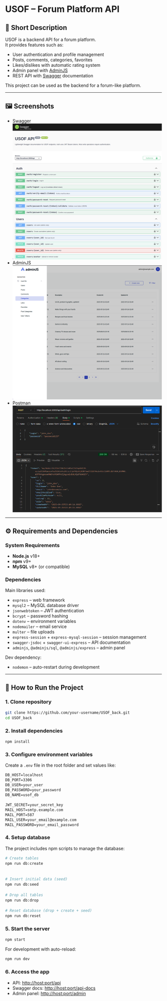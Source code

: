# USOF – Forum Platform API

## 📖 Short Description

USOF is a backend API for a forum platform.  
It provides features such as:

- User authentication and profile management
- Posts, comments, categories, favorites
- Likes/dislikes with automatic rating system
- Admin panel with [AdminJS](https://docs.adminjs.co/)
- REST API with [Swagger](https://swagger.io/) documentation

This project can be used as the backend for a forum-like platform.

---

## 🖼️ Screenshots

- Swagger
![Screenshot of Swagger API docs](images/swagger.png)  
- AdminJS
![Screenshot of AdminJS panel](images/adminJS.png)
- Postman
![Screenshot of successful request in Postman](images/postman.png)

---

## ⚙️ Requirements and Dependencies

### System Requirements

- **Node.js** v18+
- **npm** v9+
- **MySQL** v8+ (or compatible)

### Dependencies

Main libraries used:

- `express` – web framework
- `mysql2` – MySQL database driver
- `jsonwebtoken` – JWT authentication
- `bcrypt` – password hashing
- `dotenv` – environment variables
- `nodemailer` – email service
- `multer` – file uploads
- `express-session` + `express-mysql-session` – session management
- `swagger-jsdoc` + `swagger-ui-express` – API documentation
- `adminjs`, `@adminjs/sql`, `@adminjs/express` – admin panel

Dev dependency:

- `nodemon` – auto-restart during development

---

## 🚀 How to Run the Project

### 1. Clone repository

```bash
git clone https://github.com/your-username/USOF_back.git
cd USOF_back
```

### 2. Install dependencies

```bash
npm install
```

### 3. Configure environment variables

Create a `.env` file in the root folder and set values like:

```env
DB_HOST=localhost
DB_PORT=3306
DB_USER=your_user
DB_PASSWORD=your_password
DB_NAME=usof_db

JWT_SECRET=your_secret_key
MAIL_HOST=smtp.example.com
MAIL_PORT=587
MAIL_USER=your_email@example.com
MAIL_PASSWORD=your_email_password
```

### 4. Setup database

The project includes npm scripts to manage the database:

```bash
# Create tables
npm run db:create


# Insert initial data (seed)
npm run db:seed

# Drop all tables
npm run db:drop

# Reset database (drop + create + seed)
npm run db:reset
```

### 5. Start the server

```bash
npm start
```

For development with auto-reload:

```bash
npm run dev
```

### 6. Access the app

- API: <http://host:port/api>
- Swagger docs: <http://host:port/api-docs>
- Admin panel: <http://host:port/admin>

